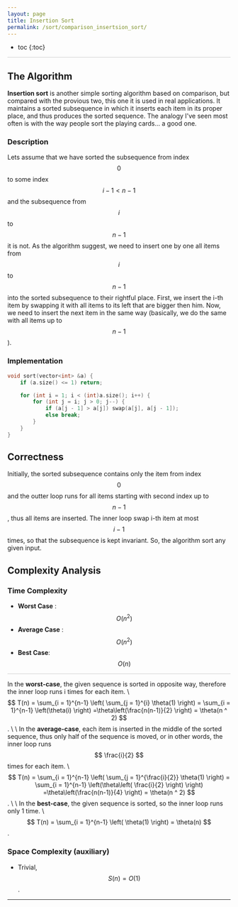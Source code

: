 ```yaml
---
layout: page
title: Insertion Sort
permalink: /sort/comparison_insertsion_sort/
---
```


* toc
{:toc}

<hr style="height:1px; border:none; color:#ccc; background-color:#ccc;">

## The Algorithm

**Insertion sort** is another simple sorting algorithm based on comparison, but compared with the provious two, this one it is used in real applications. It maintains a sorted subsequence in which it inserts each item in its proper place, and thus produces the sorted sequence. The analogy I've seen most often is with the way people sort the playing cards... a good one.

### Description

Lets assume that we have sorted the subsequence from index $$ 0 $$ to some index $$ i-1 \lt n - 1 $$ and the subsequence from $$ i $$ to $$ n - 1 $$ it is not. As the algorithm suggest, we need to insert one by one all items from  $$ i $$ to $$ n - 1 $$ into the sorted subsequence to their rightful place. First, we insert the i-th item by swapping it with all items to its left that are bigger then him. Now, we need to insert the next item in the same way (basically, we do the same with all items up to $$ n - 1 $$).

### Implementation

```cpp
void sort(vector<int> &a) {
    if (a.size() <= 1) return;

    for (int i = 1; i < (int)a.size(); i++) {
        for (int j = i; j > 0; j--) {
            if (a[j - 1] > a[j]) swap(a[j], a[j - 1]);
            else break;
        }
    }
}
```

## Correctness

Initially, the sorted subsequence contains only the item from index $$ 0 $$ and the outter loop runs for all items starting with second index up to $$ n - 1 $$, thus all items are inserted. The inner loop swap i-th item at most $$ i - 1 $$ times, so that the subsequence is kept invariant. So, the algorithm sort any given input.

## Complexity Analysis

### Time Complexity

 * **Worst Case** : $$ O(n^2) $$
 * **Average Case** : $$ O(n^2) $$
 * **Best Case**: $$ O(n) $$

<hr style="height:1px; border:none; color:#ccc; background-color:#ccc;">

In the **worst-case**, the given sequence is sorted in opposite way, therefore the inner loop runs i times for each item. \\
$$ T(n) = \sum_{i = 1}^{n-1} \left( \sum_{j = 1}^{i} \theta(1) \right) = \sum_{i = 1}^{n-1} \left(\theta(i) \right) =\theta\left(\frac{n(n-1)}{2}  \right) = \theta(n ^ 2) $$. \\
\\
In the **average-case**, each item is inserted in the middle of the sorted sequence, thus only half of the sequence is moved, or in other words, the inner loop runs $$ \frac{i}{2} $$ times for each item. \\
$$ T(n) = \sum_{i = 1}^{n-1} \left( \sum_{j = 1}^{\frac{i}{2}} \theta(1) \right) = \sum_{i = 1}^{n-1} \left(\theta\left( \frac{i}{2} \right) \right) =\theta\left(\frac{n(n-1)}{4}  \right) = \theta(n ^ 2) $$. \\
\\
In the **best-case**, the given sequence is sorted, so the inner loop runs only 1 time. \\
$$ T(n) = \sum_{i = 1}^{n-1} \left( \theta(1) \right) = \theta(n) $$.

### Space Complexity (auxiliary)

 * Trivial, $$ S(n) = O(1) $$.

---